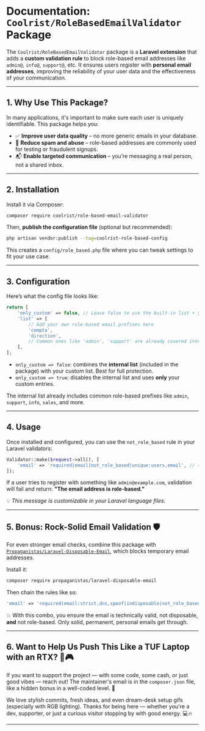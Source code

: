 # Documentation: `Coolrist/RoleBasedEmailValidator` Package

The `Coolrist/RoleBasedEmailValidator` package is a **Laravel extension** that adds a **custom validation rule** to block role-based email addresses like `admin@`, `info@`, `support@`, etc. It ensures users register with **personal email addresses**, improving the reliability of your user data and the effectiveness of your communication.

---

## 1. Why Use This Package?

In many applications, it's important to make sure each user is uniquely identifiable. This package helps you:

* ✅ **Improve user data quality** – no more generic emails in your database.
* 🚫 **Reduce spam and abuse** – role-based addresses are commonly used for testing or fraudulent signups.
* 📬 **Enable targeted communication** – you’re messaging a real person, not a shared inbox.

---

## 2. Installation

Install it via Composer:

```bash
composer require coolrist/role-based-email-validator
```

Then, **publish the configuration file** (optional but recommended):

```bash
php artisan vendor:publish --tag=coolrist-role-based-config
```

This creates a `config/role_based.php` file where you can tweak settings to fit your use case.

---

## 3. Configuration

Here’s what the config file looks like:

```php
return [
    'only_custom' => false, // Leave false to use the built-in list + your custom list
    'list' => [
        // Add your own role-based email prefixes here
        'compta',
        'direction',
        // Common ones like 'admin', 'support' are already covered internally
    ],
];
```

* `only_custom => false`: combines the **internal list** (included in the package) with your custom list. Best for full protection.
* `only_custom => true`: disables the internal list and uses **only** your custom entries.

The internal list already includes common role-based prefixes like `admin`, `support`, `info`, `sales`, and more.

---

## 4. Usage

Once installed and configured, you can use the `not_role_based` rule in your Laravel validators:

```php
Validator::make($request->all(), [
    'email' => 'required|email|not_role_based|unique:users,email', // <-- Add the rule here
]);
```

If a user tries to register with something like `admin@example.com`, validation will fail and return:
**"The email address is role-based."**

💡 *This message is customizable in your Laravel language files.*

---

## 5. Bonus: Rock-Solid Email Validation 🛡️

For even stronger email checks, combine this package with [`Propaganistas/Laravel-Disposable-Email`](https://github.com/Propaganistas/Laravel-Disposable-Email), which blocks temporary email addresses.

Install it:

```bash
composer require propaganistas/laravel-disposable-email
```

Then chain the rules like so:

```php
'email' => 'required|email:strict,dns,spoof|indisposable|not_role_based',
```

💥 With this combo, you ensure the email is technically valid, not disposable, **and** not role-based. Only solid, permanent, personal emails get through.

---

## 6. Want to Help Us Push This Like a TUF Laptop with an RTX? 🚀🎮

If you want to support the project — with some code, some cash, or just good vibes — reach out! The maintainer's email is in the `composer.json` file, like a hidden bonus in a well-coded level. 💌

We love stylish commits, fresh ideas, and even dream-desk setup gifs (especially with RGB lighting). Thanks for being here — whether you're a dev, supporter, or just a curious visitor stopping by with good energy. 💻🔥

---

